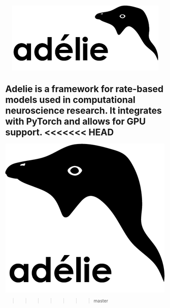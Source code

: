 <p align="center">
  <img width="460" src="https://github.com/JRBCH/adelie/blob/master/img/banner.png?raw=true">
</p>

Adelie is a framework for rate-based models used in computational neuroscience research.
It integrates with PyTorch and allows for GPU support.
<<<<<<< HEAD
=======

![image](https://github.com/JRBCH/adelie/blob/master/img/logo.png?raw=true)
>>>>>>> master
